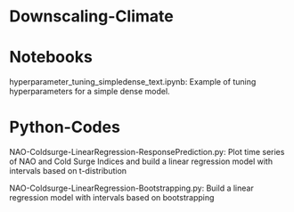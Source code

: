 # Downscaling-Climate
# Notebooks
hyperparameter_tuning_simpledense_text.ipynb: Example of tuning hyperparameters for a simple dense model.

# Python-Codes
NAO-Coldsurge-LinearRegression-ResponsePrediction.py: Plot time series of NAO and Cold Surge Indices and build a linear regression model with intervals based on t-distribution

NAO-Coldsurge-LinearRegression-Bootstrapping.py: Build a linear regression model with intervals based on bootstrapping

